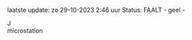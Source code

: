 laatste update: 
zo 29-10-2023  2:46   uur 
Status: FAALT - geel - 
<div class="service R">J</div><div class="service Y">microstation</div>